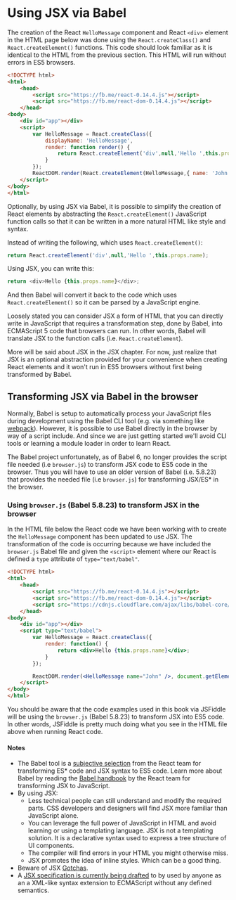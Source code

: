 # Using JSX via Babel

The creation of the React `HelloMessage` component and React `<div>` element in the HTML page below was done using the `React.createClass()` and `React.createElement()` functions. This code should look familiar as it is identical to the HTML from the previous section. This HTML will run without errors in ES5 browsers.

```html
<!DOCTYPE html>
<html>
    <head>
        <script src="https://fb.me/react-0.14.4.js"></script>
        <script src="https://fb.me/react-dom-0.14.4.js"></script>
    </head>
<body>
    <div id="app"></div>
    <script>
        var HelloMessage = React.createClass({
            displayName: 'HelloMessage',
            render: function render() {
                return React.createElement('div',null,'Hello ',this.props.name);
            }
        });
        ReactDOM.render(React.createElement(HelloMessage,{ name: 'John' }), document.getElementById('app'));
    </script>
</body>
</html>
```

Optionally, by using JSX via Babel, it is possible to simplify the creation of React elements by abstracting the `React.createElement()` JavaScript function calls so that it can be written in a more natural HTML like style and syntax.

Instead of writing the following, which uses `React.createElement()`:

```javascript
return React.createElement('div',null,'Hello ',this.props.name);
```

Using JSX, you can write this:

```javascript
return <div>Hello {this.props.name}</div>;
```

And then Babel will convert it back to the code which uses `React.createElement()` so it can be parsed by a JavaScript engine.

Loosely stated you can consider JSX a form of HTML that you can directly write in JavaScript that requires a transformation step, done by Babel, into ECMAScript 5 code that browsers can run. In other words, Babel will translate JSX to the function calls (i.e. `React.createElement`).

More will be said about JSX in the JSX chapter. For now, just realize that JSX is an optional abstraction provided for your convenience when creating React elements and it won't run in ES5 browsers without first being transformed by Babel.

## Transforming JSX via Babel in the browser

Normally, Babel is setup to automatically process your JavaScript files during development using the Babel CLI tool (e.g. via something like [webpack](https://webpack.github.io/)). However, it is possible to use Babel directly in the browser by way of a script include. And since we are just getting started we'll avoid CLI tools or learning a module loader in order to learn React.

The Babel project unfortunately, as of Babel 6, no longer provides the script file needed (i.e `browser.js`) to transform JSX code to ES5 code in the browser. Thus you will have to use an older version of Babel (i.e. 5.8.23) that provides the needed file (i.e `browser.js`) for transforming JSX/ES* in the browser.

### Using `browser.js` (Babel 5.8.23) to transform JSX in the browser

In the HTML file below the React code we have been working with to create the `HelloMessage` component has been updated to use JSX. The transformation of the code is occurring because we have included the `browser.js` Babel file and given the `<script>` element where our React is defined a `type` attribute of `type="text/babel"`.

```html
<!DOCTYPE html>
<html>
    <head>
        <script src="https://fb.me/react-0.14.4.js"></script>
        <script src="https://fb.me/react-dom-0.14.4.js"></script>
        <script src="https://cdnjs.cloudflare.com/ajax/libs/babel-core/5.8.23/browser.min.js"></script>
    </head>
<body>
    <div id="app"></div>
    <script type="text/babel">
        var HelloMessage = React.createClass({
            render: function() {
                return <div>Hello {this.props.name}</div>;
            }
        });

        ReactDOM.render(<HelloMessage name="John" />, document.getElementById('app'));
    </script>
</body>
</html>
```

You should be aware that the code examples used in this book via JSFiddle will be using the `browser.js` (Babel 5.8.23) to transform JSX into ES5 code. In other words, JSFiddle is pretty much doing what you see in the HTML file above when running React code.

#### Notes

* The Babel tool is a [subjective selection](https://facebook.github.io/react/blog/2015/09/10/react-v0.14-rc1.html#compiler-optimizations) from the React team for transforming ES* code and JSX syntax to ES5 code. Learn more about Babel by reading the [Babel handbook](https://github.com/thejameskyle/babel-handbook/blob/master/translations/en/user-handbook.md) by the React team for transforming JSX to JavaScript.
* By using JSX:
    * Less technical people can still understand and modify the required parts. CSS developers and designers will find JSX more familiar than JavaScript alone.
    * You can leverage the full power of JavaScript in HTML and avoid learning or using a templating language. JSX is not a templating solution. It is a declarative syntax used to express a tree structure of UI components.
    * The compiler will find errors in your HTML you might otherwise miss.
    * JSX promotes the idea of inline styles. Which can be a good thing.
* Beware of JSX [Gotchas](http://facebook.github.io/react/docs/jsx-gotchas.html).
* A [JSX specification is currently being drafted](https://facebook.github.io/jsx/) to by used by anyone as an a XML-like syntax extension to ECMAScript without any defined semantics.
